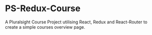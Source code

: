 # PS-Redux-Course
A Pluralsight Course Project utilising React, Redux and React-Router to create a simple courses overview page.
